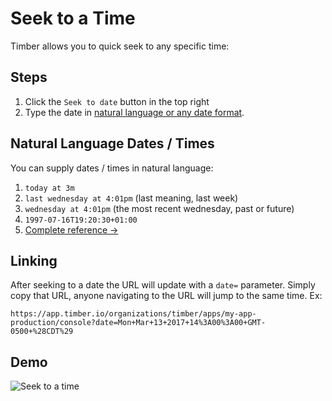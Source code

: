 # Seek to a Time

Timber allows you to quick seek to any specific time:


## Steps

1. Click the `Seek to date` button in the top right
2. Type the date in [natural language or any date format](#natural-language-dates-/-times).


## Natural Language Dates / Times

You can supply dates / times in natural language:

1. `today at 3m`
2. `last wednesday at 4:01pm` (last meaning, last week)
3. `wednesday at 4:01pm` (the most recent wednesday, past or future)
4. `1997-07-16T19:20:30+01:00`
5. [Complete reference →](https://sugarjs.com/docs/#/DateParsing)


## Linking

After seeking to a date the URL will update with a `date=` parameter. Simply copy
that URL, anyone navigating to the URL will jump to the same time. Ex:

    https://app.timber.io/organizations/timber/apps/my-app-production/console?date=Mon+Mar+13+2017+14%3A00%3A00+GMT-0500+%28CDT%29


## Demo

![Seek to a time](//images.contentful.com/h6vh38q7qvzk/7JcKnXLWKWe6QGAccWUMEO/3ce32cd5f21813cbcc8430b2f0923a26/Screen_Recording_2017-08-12_at_11.06_AM.gif)
